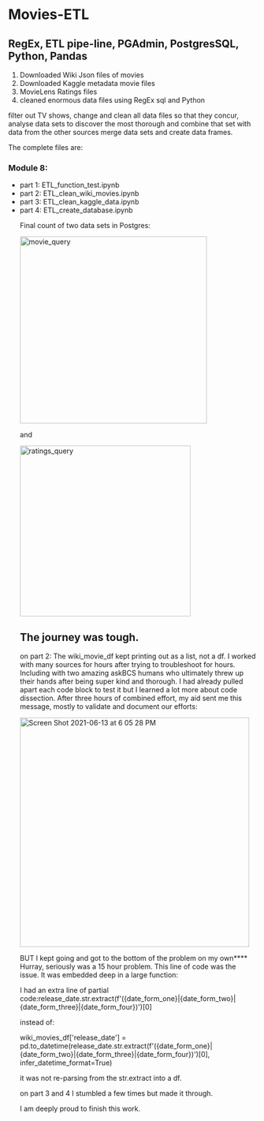 # Movies-ETL


## RegEx, ETL pipe-line, PGAdmin, PostgresSQL, Python, Pandas

1) Downloaded Wiki Json files of movies
2) Downloaded Kaggle metadata movie files
3) MovieLens Ratings files
4) cleaned enormous data files using RegEx sql and Python

filter out TV shows, change and clean all data files so that they
concur, analyse data sets to discover the most thorough and combine 
that set with data from the other sources
merge data sets and create data frames. 

The complete files are: 
### Module 8: 
<ul>
<li> part 1: ETL_function_test.ipynb </li>
<li> part 2: ETL_clean_wiki_movies.ipynb </li>
<li> part 3: ETL_clean_kaggle_data.ipynb </li>
<li> part 4: ETL_create_database.ipynb </li>


Final count of two data sets in Postgres: 

<img width="379" alt="movie_query" src="https://user-images.githubusercontent.com/14239715/121823678-d662bd80-cc74-11eb-8099-c473f194ffd7.png">


and 

<img width="346" alt="ratings_query" src="https://user-images.githubusercontent.com/14239715/121823848-cb5c5d00-cc75-11eb-8868-e06bca7cd7a7.png">


  
  
## The journey was tough. 
on part 2: The wiki_movie_df kept printing out as a list, not a df. I worked with many sources for hours after trying to troubleshoot for hours. Including with two amazing askBCS humans who ultimately threw up their hands after being super kind and thorough. I had already pulled apart each code block to test it but I learned a lot more about code dissection. After three hours of combined effort, my aid sent me this message, mostly to validate and document our efforts: 
  
  <img width="465" alt="Screen Shot 2021-06-13 at 6 05 28 PM" src="https://user-images.githubusercontent.com/14239715/121823242-065c9180-cc72-11eb-9941-af2f8e9daa7e.png">

BUT I kept going and got to the bottom of the problem on my own**** Hurray, seriously was a 15 hour problem. This line of code was the issue. It was embedded deep in a large function: 

I had an extra line of partial code:release_date.str.extract(f'({date_form_one}|{date_form_two}|{date_form_three}|{date_form_four})')[0]

instead of:  

wiki_movies_df['release_date'] = pd.to_datetime(release_date.str.extract(f'({date_form_one}|{date_form_two}|{date_form_three}|{date_form_four})')[0], infer_datetime_format=True)

it was not re-parsing from the str.extract into a df.

on part 3 and 4 I stumbled a few times but made it through. 

I am deeply proud to finish this work. 
